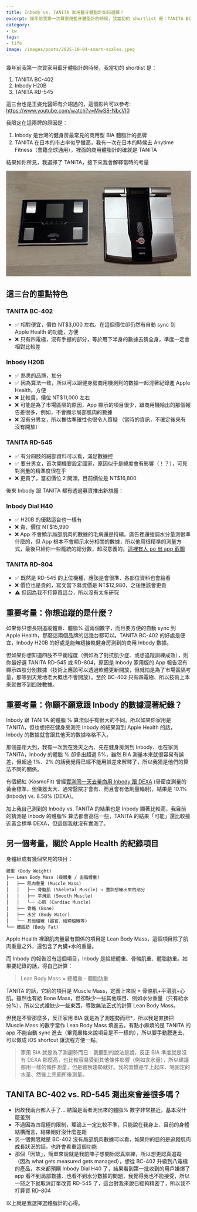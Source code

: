 ```yaml
---
title: Inbody vs. TANITA 家用藍牙體脂計如何選擇？
excerpt: 幾年前我第一次買家用藍牙體脂計的時候，我當初的 shortlist 是：TANITA BC-402, Inbody H20B, TANITA RD-545...
category:
- tw
tags:
- life
image: /images/posts/2025-10-04-smart-scales.jpeg
---
```


幾年前我第一次買家用藍牙體脂計的時候，我當初的 shortlist 是：

1. TANITA BC-402
2. Inbody H20B
3. TANITA RD-545

這三台也是王姿允醫師有介紹過的，這個影片可以參考: https://www.youtube.com/watch?v=MwS8-NbcVl0

我限定在這兩牌的原因是：

1. Inbody 是台灣的健身房最常見的商用型 BIA 體脂計的品牌
2. TANITA 在日本的市占率似乎蠻高，我有一次在日本的時候去 Anytime Fitness（會籍全球通用），裡面的商用體脂計的確就是 TANITA

結果如你所見，我選擇了 TANITA，接下來我會解釋當時的考量

![](/images/posts/2025-10-04-smart-scales.jpeg)

## 這三台的重點特色

### TANITA BC-402

- ✅ 相對便宜，價位 NT$3,000 左右。在這個價位卻仍然有自動 sync 到 Apple Health 的功能，方便
- ❌ 只有四電極，沒有手握的部分，等於用下半身的數據去猜全身，準度一定會相對比較差

### Inbody H20B

- ✅ 熟悉的品牌，加分
- ✅ 因為算法一致，所以可以跟健身房商用機測到的數據一起混著紀錄進 Apple Health，方便
- ❌ 比較貴，價位 NT$11,000 左右
- ❌ 可能是為了市場區隔的原因，App 顯示的項目很少，跟商用機給出的那個報告差很多，例如，不會顯示局部肌肉的數據
- ❌ 沒有分男女，所以推估準確性也很令人質疑 （當時的資訊，不確定後來有沒有開放）

### TANITA RD-545

- ✅ 有分四肢的細部資料可以看，滿足數據控
- ✅ 要分男女，首次開機要設定國家，原因似乎是緯度會有影響（！？），可見對測量的精準度很在乎
- ❌ 更貴了，當初價位 2 開頭，目前價位是 NT$16,800

後來 Inbody 跟 TANITA 都有透過募資推出新旗艦：

### Inbody Dial H40

- ✅ H20B 的優點這台也一樣有
- ❌ 貴，價位 NT$15,990 
- ❌ App 不會顯示局部肌肉的數據的毛病還是持續。廣告裡還強調水分量測很準什麼的，但 App 根本不會顯示水分相關的數據，所以他用很精準的測量方式，最後只給你一些籠統的總分數，超沒意義的。[這裡有人 po 出 app 截圖](https://www.mobile01.com/topicdetail.php?f=293&t=7154211)

### TANITA RD-804

- ✅ 既然是 RD-545 的上位機種，應該是會很準、各部位資料也會給看
- ❌ 價位也是貴的，寫文當下募資價是 NT$12,980，之後應該會更貴
- ⚠️ 但因為我不打算買這台，所以沒有太多研究

## 重要考量：你想追蹤的是什麼？

如果你只想長期追蹤體重、體脂% 這兩個數字，而且要方便的自動 sync 到 Apple Health，那麼這兩個品牌的這幾台都可以。TANITA BC-402 的好處是便宜，Inbody H20B 的好處是能無縫接軌健身房測到的商用 Inbody 數據。

但如果你想知道四肢不平衡程度（例如為了對抗肌少症、或想追蹤訓練成效），則你最好選 TANITA RD-545 或 RD-804，原因是 Inbody 家用版的 App 報告沒有顯示四肢分別數據（技術上應該可以透過軟體更新開放，但就怕是為了市場區隔考量，那等到天荒地老大概也不會開放）。至於 BC-402 只有四電極、所以技術上本來就做不到四肢數據。

## 重要考量：你願不願意跟 Inbody 的數據混著紀錄？

Inbody 跟 TANITA 的體脂 % 算法似乎有很大的不同。所以如果你家用是 TANITA，但也想把在健身房測完 Inbody 的結果寫到 Apple Health 的話，Inbody 的數據就會跟其他天的數據格格不入。

那個差距大到，我有一次我在幾天之內、先在健身房測到 Inbody、也在家測 TANITA，Inbody 的體脂 % 卻多出超過 5%，雖然 BIA 測量本來就很容易有誤差，但超過 1%、2% 的話我覺得已經不能用誤差來解釋了，所以我猜是他們的算法不同的關係。

有個網紅 (KosmoFit) 曾經[實測同一天去量商用 Inbody 跟 DEXA](https://www.youtube.com/watch?v=ofYvYzd9a_U) (骨密度測量的黃金標準，但儀器太大、通常醫院才會有、而且會有低劑量輻射)，結果是 10.1% (Inbody) vs. 8.58% (DEXA)。

加上我自己測到的 Inbody vs. TANITA 的結果也是 Inbody 顯著比較高，我目前的猜測是 Inbody 的體脂% 算法都會高估一些，TANITA 的結果「可能」還比較接近黃金標準 DEXA，但這個我就沒有實測了。

## 另一個考量，關於 Apple Health 的紀錄項目

身體組成有幾個常見的項目：

```
體重 (Body Weight)
├── Lean Body Mass (瘦體重 / 去脂體重)
│   ├── 肌肉重量 (Muscle Mass)
│   │   ├── 骨骼肌 (Skeletal Muscle) → 重訓想練出來的部分
│   │   ├── 平滑肌 (Smooth Muscle)
│   │   └── 心肌 (Cardiac Muscle)
│   ├── 骨骼 (Bone)
│   ├── 水分 (Body Water)
│   └── 其他組織 (器官、結締組織等)
└── 體脂肪 (Body Fat)
```

Apple Health 裡跟肌肉量最有關係的項目是 Lean Body Mass，這個項目除了肌肉重量之外，還包含了內臟+水的重量。

而 Inbody 的報告沒有這個項目，Inbody 是給總體重、骨骼肌重、體脂肪重。如果要紀錄的話，得自己計算：

> Lean Body Mass = 總體重 - 體脂肪重

TANITA 的話，它給的項目是 Muscle Mass，定義上來說 = 骨骼肌+平滑肌+心肌。雖然也有給 Bone Mass，但卻缺少一些其他項目、例如水分重量（只有給水分%），所以公式裡缺少一些東西，導致無法正式的計算 Lean Body Mass。

但我是不管那麼多，反正家用 BIA 就是為了測趨勢而已*，所以我是直接把 Muscle Mass 的數字當作 Lean Body Mass 填進去。有點小麻煩的是 TANITA 的 app 不能自動 sync 進去（畢竟嚴格來說項目是不一樣的），所以要手動謄進去，可以做成 iOS shortcut 讓流程方便一點。

> 家用 BIA 就是為了測趨勢而已：我聽到的說法是說，反正 BIA 準度就是沒有 DEXA 那麼高，也比較容易受到其他條件影響（例如含水量），所以建議都用一樣的條件測量，但是觀察趨勢就好。我的習慣是早上起床、喝固定的水量、然後上完廁所後測量。

## TANITA BC-402 vs. RD-545 測出來會差很多嗎？

- 因故我兩台都入手了... 結論是兩者測出來的體脂% 數字非常接近，基本沒什麼差別
- 不過因為四電極的限制，理論上一定比較不準，只能說在我身上、目前的身體結構而言，結果剛好沒什麼差距
- 另一個侷限就是 BC-402 沒有局部肌肉數據可以看，如果你的目的是追蹤肌肉成長狀況的話，也許會看重這個功能
- 那個「因故」，簡單來說就是我前陣子想開始認真訓練，所以想更認真追蹤（因為 what gets measured gets managed），想從 BC-402 升級到八電極的產品，本來都預購 Inbody Dial H40 了，結果看到第一批收到的用戶嫌爆了 app 看不到局部數據、也看不到水分數據的問題，我覺得我也不能接受，所以一怒之下就取消訂單改買 RD-545 了，這台對我來說已經夠精密了，所以我不打算買 RD-804

以上就是我選擇選體脂計的心得。
